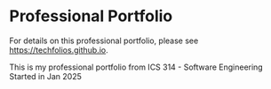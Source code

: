 # Professional Portfolio

For details on this professional portfolio, please see https://techfolios.github.io.

This is my professional portfolio from ICS 314 - Software Engineering
Started in Jan 2025